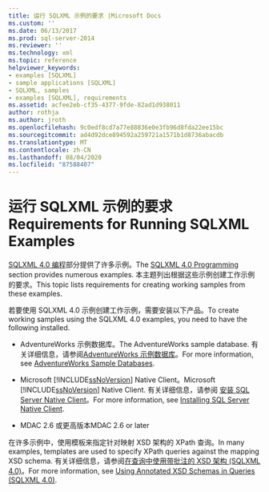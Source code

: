 ```yaml
---
title: 运行 SQLXML 示例的要求 |Microsoft Docs
ms.custom: ''
ms.date: 06/13/2017
ms.prod: sql-server-2014
ms.reviewer: ''
ms.technology: xml
ms.topic: reference
helpviewer_keywords:
- examples [SQLXML]
- sample applications [SQLXML]
- SQLXML, samples
- examples [SQLXML], requirements
ms.assetid: acfee2eb-cf35-4377-9fde-82ad1d938011
author: rothja
ms.author: jroth
ms.openlocfilehash: 9c0edf8cd7a77e88836e0e3fb96d8fda22ee15bc
ms.sourcegitcommit: ad4d92dce894592a259721a1571b1d8736abacdb
ms.translationtype: MT
ms.contentlocale: zh-CN
ms.lasthandoff: 08/04/2020
ms.locfileid: "87588407"
---
```

# <a name="requirements-for-running-sqlxml-examples"></a><span data-ttu-id="4591f-102">运行 SQLXML 示例的要求</span><span class="sxs-lookup"><span data-stu-id="4591f-102">Requirements for Running SQLXML Examples</span></span>
  <span data-ttu-id="4591f-103">[SQLXML 4.0 编程](sqlxml-4-0-programming-concepts.md)部分提供了许多示例。</span><span class="sxs-lookup"><span data-stu-id="4591f-103">The [SQLXML 4.0 Programming](sqlxml-4-0-programming-concepts.md) section provides numerous examples.</span></span> <span data-ttu-id="4591f-104">本主题列出根据这些示例创建工作示例的要求。</span><span class="sxs-lookup"><span data-stu-id="4591f-104">This topic lists requirements for creating working samples from these examples.</span></span>  
  
 <span data-ttu-id="4591f-105">若要使用 SQLXML 4.0 示例创建工作示例，需要安装以下产品。</span><span class="sxs-lookup"><span data-stu-id="4591f-105">To create working samples using the SQLXML 4.0 examples, you need to have the following installed.</span></span>  
  
-   <span data-ttu-id="4591f-106">AdventureWorks 示例数据库。</span><span class="sxs-lookup"><span data-stu-id="4591f-106">The AdventureWorks sample database.</span></span> <span data-ttu-id="4591f-107">有关详细信息，请参阅[AdventureWorks 示例数据库](https://msftdbprodsamples.codeplex.com/)。</span><span class="sxs-lookup"><span data-stu-id="4591f-107">For more information, see [AdventureWorks Sample Databases](https://msftdbprodsamples.codeplex.com/).</span></span>  
  
-   <span data-ttu-id="4591f-108">Microsoft [!INCLUDE[ssNoVersion](../../includes/ssnoversion-md.md)] Native Client。</span><span class="sxs-lookup"><span data-stu-id="4591f-108">Microsoft [!INCLUDE[ssNoVersion](../../includes/ssnoversion-md.md)] Native Client.</span></span> <span data-ttu-id="4591f-109">有关详细信息，请参阅 [安装 SQL Server Native Client](../native-client/applications/installing-sql-server-native-client.md)。</span><span class="sxs-lookup"><span data-stu-id="4591f-109">For more information, see [Installing SQL Server Native Client](../native-client/applications/installing-sql-server-native-client.md).</span></span>  
  
-   <span data-ttu-id="4591f-110">MDAC 2.6 或更高版本</span><span class="sxs-lookup"><span data-stu-id="4591f-110">MDAC 2.6 or later</span></span>  
  
 <span data-ttu-id="4591f-111">在许多示例中，使用模板来指定针对映射 XSD 架构的 XPath 查询。</span><span class="sxs-lookup"><span data-stu-id="4591f-111">In many examples, templates are used to specify XPath queries against the mapping XSD schema.</span></span> <span data-ttu-id="4591f-112">有关详细信息，请参阅[在查询中使用带批注的 XSD 架构 &#40;SQLXML 4.0&#41;](annotated-xsd-schemas/using-annotated-xsd-schemas-in-queries-sqlxml-4-0.md)。</span><span class="sxs-lookup"><span data-stu-id="4591f-112">For more information, see [Using Annotated XSD Schemas in Queries &#40;SQLXML 4.0&#41;](annotated-xsd-schemas/using-annotated-xsd-schemas-in-queries-sqlxml-4-0.md).</span></span>  
  
